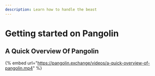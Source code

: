 ```yaml
---
description: Learn how to handle the beast
---
```


# Getting started on Pangolin

## A Quick Overview Of Pangolin

{% embed url="https://pangolin.exchange/videos/a-quick-overview-of-pangolin.mp4" %}



